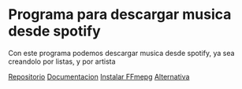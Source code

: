 # Programa para descargar musica desde spotify

Con este programa podemos descargar musica desde spotify, ya sea creandolo por listas, y por artista

[Repositorio](https://github.com/spotDL/spotify-downloader)
[Documentacion](https://github.com/spotDL/spotify-downloader/blob/master/docs/usage.md)
[Instalar FFmepg](https://windowsloop.com/install-ffmpeg-windows-10/)
[Alternativa](https://github.com/SathyaBhat/spotify-dl)
